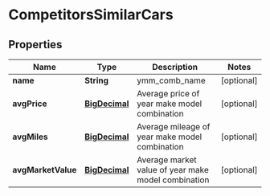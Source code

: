 
# CompetitorsSimilarCars

## Properties
Name | Type | Description | Notes
------------ | ------------- | ------------- | -------------
**name** | **String** | ymm_comb_name |  [optional]
**avgPrice** | [**BigDecimal**](BigDecimal.md) | Average price of year make model combination |  [optional]
**avgMiles** | [**BigDecimal**](BigDecimal.md) | Average mileage of year make model combination |  [optional]
**avgMarketValue** | [**BigDecimal**](BigDecimal.md) | Average market value of year make model combination |  [optional]



